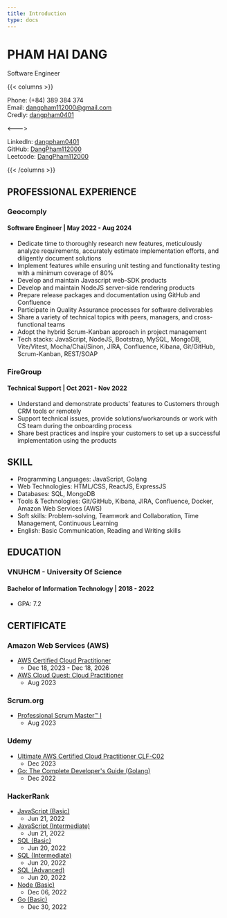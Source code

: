 ```yaml
---
title: Introduction
type: docs
---
```


# PHAM HAI DANG

Software Engineer

{{< columns >}} <!-- begin columns block -->

Phone: (+84) 389 384 374\
Email: dangpham112000@gmail.com\
Credly: [dangpham0401](https://www.credly.com/users/dangpham0401/badges)

<---> <!-- magic separator, between columns -->

Linkedln: [dangpham0401](https://linkedin.com/in/dangpham0401)\
GitHub: [DangPham112000](https://github.com/DangPham112000)\
Leetcode: [DangPham112000](https://leetcode.com/DangPham112000/)

{{< /columns >}}

## PROFESSIONAL EXPERIENCE

### Geocomply

#### Software Engineer | May 2022 - Aug 2024

- Dedicate time to thoroughly research new features, meticulously analyze requirements, accurately estimate implementation efforts, and diligently document solutions
- Implement features while ensuring unit testing and functionality testing with a minimum coverage of 80%
- Develop and maintain Javascript web-SDK products
- Develop and maintain NodeJS server-side rendering products
- Prepare release packages and documentation using GitHub and Confluence
- Participate in Quality Assurance processes for software deliverables
- Share a variety of technical topics with peers, managers, and cross-functional teams
- Adopt the hybrid Scrum-Kanban approach in project management
- Tech stacks: JavaScript, NodeJS, Bootstrap, MySQL, MongoDB, Vite/Vitest, Mocha/Chai/Sinon, JIRA, Confluence, Kibana, Git/GitHub, Scrum-Kanban, REST/SOAP

### FireGroup

#### Technical Support | Oct 2021 - Nov 2022

- Understand and demonstrate products’ features to Customers through CRM tools or remotely
- Support technical issues, provide solutions/workarounds or work with CS team during the onboarding
  process
- Share best practices and inspire your customers to set up a successful implementation using the
  products

## SKILL

- Programming Languages: JavaScript, Golang
- Web Technologies: HTML/CSS, ReactJS, ExpressJS
- Databases: SQL, MongoDB
- Tools & Technologies: Git/GitHub, Kibana, JIRA, Confluence, Docker, Amazon Web Services (AWS)
- Soft skills: Problem-solving, Teamwork and Collaboration, Time Management, Continuous Learning
- English: Basic Communication, Reading and Writing skills

## EDUCATION

### VNUHCM - University Of Science

#### Bachelor of Information Technology | 2018 - 2022

- GPA: 7.2

## CERTIFICATE

### Amazon Web Services (AWS)

- [AWS Certified Cloud Practitioner](https://www.credly.com/badges/9a87901a-70c0-40b5-842a-548a68ee1042/linked_in_profile)
  - Dec 18, 2023 - Dec 18, 2026
- [AWS Cloud Quest: Cloud Practitioner](https://www.credly.com/badges/6cf2f630-6897-4180-832e-1b631b874c38/linked_in_profile)
  - Aug 2023

### Scrum.org

- [Professional Scrum Master™ I](https://www.credly.com/badges/979d4baa-d92f-4056-b85e-29f789ab697e/linked_in_profile)
  - Aug 2023

### Udemy

- [Ultimate AWS Certified Cloud Practitioner CLF-C02](https://www.udemy.com/certificate/UC-4aadbd11-0e03-4f9d-99a2-e5d81effc470/)
  - Dec 2023
- [Go: The Complete Developer's Guide (Golang)](https://www.udemy.com/certificate/UC-d2778b6a-3c91-4259-8134-999f2c19f706/)
  - Dec 2022

### HackerRank

- [JavaScript (Basic)](https://www.hackerrank.com/certificates/76a9bee077c7)
  - Jun 21, 2022
- [JavaScript (Intermediate)](https://www.hackerrank.com/certificates/12e5ddde29f3)
  - Jun 21, 2022
- [SQL (Basic)](https://www.hackerrank.com/certificates/b8a7eb2391b9)
  - Jun 20, 2022
- [SQL (Intermediate)](https://www.hackerrank.com/certificates/c109e4d8dbab)
  - Jun 20, 2022
- [SQL (Advanced)](https://www.hackerrank.com/certificates/43781041eace)
  - Jun 20, 2022
- [Node (Basic)](https://www.hackerrank.com/certificates/6285f12e2ec1)
  - Dec 06, 2022
- [Go (Basic)](https://www.hackerrank.com/certificates/d8bb03403a00)
  - Dec 30, 2022
